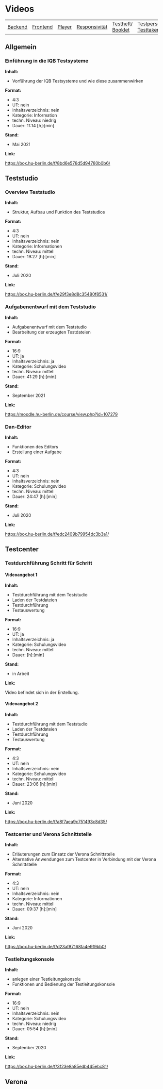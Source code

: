 # Videos

<table>
  <tr>
    <td><a href="#backend">Backend</a></td>
	<td><a href="#frontend">Frontend</a></td>
	<td><a href="#player">Player</a></td>
	<td><a href="#responsivität">Responsivität</a></td>
    <td><a href="#testheft">Testheft/ Booklet</a></td>
    <td><a href="#testperson">Testperson/ Testtaker</a></td>	
	<td><a href="#unit">Unit</a></td>
	<td><a href="#verona">Verona</a></td>
	<td><a href="#voud">Voud</a></td>
		
  </tr>
</table>


## Allgemein

### Einführung in die IQB Testsysteme

**Inhalt:**

* Vorführung der IQB Testsysteme und wie diese zusammenwirken

**Format:**

* 4:3
* UT: nein
* Inhaltsverzeichnis: nein
* Kategorie: Information
* techn. Niveau: niedrig
* Dauer: 11:14 [h]:[min]

**Stand:**

* Mai 2021

**Link:**

https://box.hu-berlin.de/f/8bd6e578d5d94780b0b6/

## Teststudio

### Overview Teststudio

**Inhalt:**

* Struktur, Aufbau und Funktion des Teststudios

**Format:**

* 4:3
* UT: nein
* Inhaltsverzeichnis: nein
* Kategorie: Informationen
* techn. Niveau: mittel
* Dauer: 19:27 [h]:[min]

**Stand:**

* Juli 2020

**Link:**

https://box.hu-berlin.de/f/e29f3e8d8c35480f8531/

### Aufgabenentwurf mit dem Teststudio

**Inhalt:**

* Aufgabenentwurf mit dem Teststudio
* Bearbeitung der erzeugten Testdateien

**Format:**

* 16:9
* UT: ja
* Inhaltsverzeichnis: ja
* Kategorie: Schulungsvideo
* techn. Niveau: mittel
* Dauer: 41:29 [h]:[min]

**Stand:**

* September 2021

**Link:**

https://moodle.hu-berlin.de/course/view.php?id=107279

### Dan-Editor

**Inhalt:**

* Funktionen des Editors
* Erstellung einer Aufgabe

**Format:**

* 4:3
* UT: nein
* Inhaltsverzeichnis: nein
* Kategorie: Schulungsvideo
* techn. Niveau: mittel
* Dauer: 24:47 [h]:[min]

**Stand:**

* Juli 2020

**Link:**

https://box.hu-berlin.de/f/edc2409b79954dc3b3a1/


## Testcenter

### Testdurchführung Schritt für Schritt

#### Videoangebot 1

**Inhalt:**

* Testdurchführung mit dem Teststudio
* Laden der Testdateien
* Testdurchführung
* Testauswertung

**Format:**

* 16:9
* UT: ja
* Inhaltsverzeichnis: ja
* Kategorie: Schulungsvideo
* techn. Niveau: mittel
* Dauer: [h]:[min]

**Stand:**

* in Arbeit

**Link:**

Video befindet sich in der Erstellung.


#### Videoangebot 2

**Inhalt:**

* Testdurchführung mit dem Teststudio
* Laden der Testdateien
* Testdurchführung
* Testauswertung

**Format:**

* 4:3
* UT: nein
* Inhaltsverzeichnis: nein
* Kategorie: Schulungsvideo
* techn. Niveau: mittel
* Dauer: 23:06 [h]:[min]

**Stand:**

* Juni 2020

**Link:**

https://box.hu-berlin.de/f/a8f7aea9c751493c8d35/

### Testcenter und Verona Schnittstelle

**Inhalt:**

* Erläuterungen zum Einsatz der Verona Schnittstelle
* Alternative Anwendungen zum Testcenter in Verbindung mit der Verona Schnittstelle

**Format:**

* 4:3
* UT: nein
* Inhaltsverzeichnis: nein
* Kategorie: Informationen
* techn. Niveau: mittel
* Dauer: 09:37 [h]:[min]
 
**Stand:**

* Juni 2020

**Link:**

https://box.hu-berlin.de/f/d23af87168fa4e9f9bb0/

### Testleitungskonsole

**Inhalt:**

* anlegen einer Testleitungskonsole
* Funktionen und Bedienung der Testleitungskonsole

**Format:**

* 16:9
* UT: nein
* Inhaltsverzeichnis: nein
* Kategorie: Schulungsvideo
* techn. Niveau: niedrig
* Dauer: 05:54 [h]:[min]

**Stand:**

* September 2020

**Link:**

https://box.hu-berlin.de/f/3f23e8a85edb445ebc81/


## Verona

